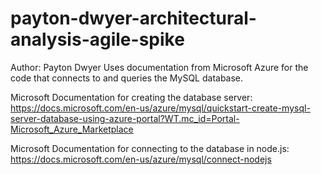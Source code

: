# payton-dwyer-architectural-analysis-agile-spike

Author: Payton Dwyer
Uses documentation from Microsoft Azure for the code that connects to and queries the MySQL database.

Microsoft Documentation for creating the database server: https://docs.microsoft.com/en-us/azure/mysql/quickstart-create-mysql-server-database-using-azure-portal?WT.mc_id=Portal-Microsoft_Azure_Marketplace

Microsoft Documentation for connecting to the database in node.js: https://docs.microsoft.com/en-us/azure/mysql/connect-nodejs
